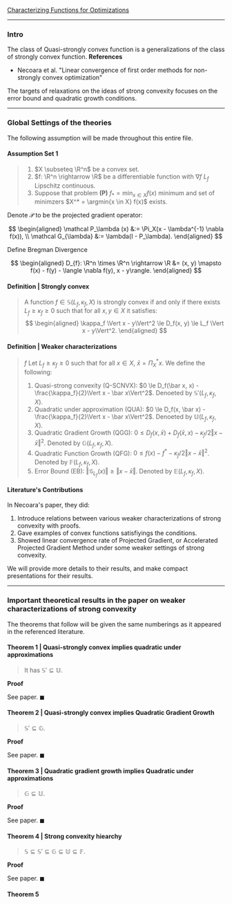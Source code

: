 [Characterizing Functions for Optimizations](Background/Characterizing%20Functions%20for%20Optimizations.md)


---
### **Intro**

The class of Quasi-strongly convex function is a generalizations of the class of strongly convex function. 
**References**
- Necoara et al. "Linear convergence of first order methods for non-strongly convex optimization"

The targets of relaxations on the ideas of strong convexity focuses on the error bound and quadratic growth conditions. 

---
### **Global Settings of the theories**

The following assumption will be made throughout this entire file. 


#### **Assumption Set 1**
> 1. $X \subseteq \R^n$ be a convex set. 
> 2. $f: \R^n \rightarrow \R$ be a differentiable function with $\nabla f$ $L_f$ Lipschitz continuous. 
> 3. Suppose that problem **(P)** $f_* = \min_{x \in X} f(x)$ minimum and set of minimzers $X^* = \argmin{x \in X} f(x)$ exists. 


Denote $\mathcal P$ to be the projected gradient operator: 

$$
\begin{aligned}
    \mathcal P_\lambda (x) &:= \Pi_X(x - \lambda^{-1} \nabla f(x)), 
    \\
    \mathcal G_{\lambda} &:= \lambda(I - P_\lambda). 
\end{aligned}
$$

Define Bregman Divergence 

$$
\begin{aligned}
    D_{f}: \R^n \times \R^n \rightarrow \R &= 
    (x, y) \mapsto f(x) - f(y) - \langle \nabla f(y), x - y\rangle. 
\end{aligned}
$$

#### **Definition | Strongly convex**
> A function $f \in \mathbb S(L_f, \kappa_f, X)$ is strongly convex if and only if there exists $L_f \ge \kappa_f \ge 0$ such that for all $x, y \in X$ it satisfies: 
> $$
> \begin{aligned}
>   \kappa_f \Vert x - y\Vert^2 \le D_f(x, y) \le L_f \Vert x - y\Vert^2. 
> \end{aligned}
> $$

#### **Definition | Weaker characterizations**
> $f$ Let $L_f \ge \kappa_f \ge 0$ such that for all $x \in X$, $\bar x = \Pi_X^* x$. 
> We define the following: 
> 1. Quasi-strong convexity (Q-SCNVX): $0 \le D_f(\bar x, x) - \frac{\kappa_f}{2}\Vert x - \bar x\Vert^2$. Denoeted by $\mathbb S'(L_f, \kappa_f, X)$. 
> 2. Quadratic under approximation (QUA): $0 \le D_f(x, \bar x) - \frac{\kappa_f}{2}\Vert x - \bar x\Vert^2$. Denoeted by $\mathbb U(L_f, \kappa_f, X)$. 
> 3. Quadratic Gradient Growth (QGG): $0\le D_f(x, \bar x) + D_f(\bar x, x) - \kappa_f/2\Vert x - \bar x\Vert^2$. Denoted by $\mathbb G(L_f, \kappa_f, X)$. 
> 4. Quadratic Function Growth (QFG): $0 \le f(x) - f^* - \kappa_f/2\Vert x - \bar x\Vert^2$. Denoted by $\mathbb F(L_f, \kappa_f, X)$. 
> 5. Error Bound (EB): $\Vert \mathcal G_{L_f}(x)\Vert \ge \Vert x - \bar x\Vert$. Denoted by $\mathbb E(L_f, \kappa_f, X)$. 

#### **Literature's Contributions**
In Necoara's paper, they did: 
1. Introduce relations between various weaker characterizations of strong convexity with proofs. 
2. Gave examples of convex functions satisfiyings the conditions. 
3. Showed linear convergence rate of Projected Gradient, or Accelerated Projected Gradient Method under some weaker settings of strong convexity. 

We will provide more details to their results, and make compact presentations for their results. 

---

### **Important theoretical results in the paper on weaker characterizations of strong convexity**

The theorems that follow will be given the same numberings as it appeared in the referenced literature. 

#### **Theorem 1 | Quasi-strongly convex implies quadratic under approximations**
> It has $\mathbb S'\subseteq \mathbb U$. 

**Proof**

See paper. $\blacksquare$

#### **Theorem 2 | Quasi-strongly convex implies Quadratic Gradient Growth**
> $\mathbb S' \subseteq \mathbb G$. 

**Proof** 

See paper. $\blacksquare$

#### **Theorem 3 | Quadratic gradient growth implies Quadratic under approximations**
> $\mathbb G \subseteq \mathbb U$. 

**Proof** 

See paper. $\blacksquare$

#### **Theorem 4 | Strong convexity hiearchy**
> $\mathbb S \subseteq \mathbb S' \subseteq \mathbb G \subseteq \mathbb U \subseteq \mathbb F$. 

**Proof** 

See paper. $\blacksquare$

#### **Theorem 5**


